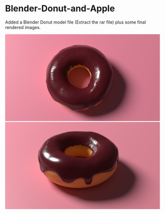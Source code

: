 # Blender-Donut-and-Apple

Added a Blender Donut model file (Extract the rar file) plus some final rendered images.

![alt text](https://github.com/anirudhcode7/Blender-3D-Donut/blob/master/donut_chocolate_pink3_denoise.png?raw=true)
![alt text](https://github.com/anirudhcode7/Blender-3D-Donut/blob/master/donut_chocolate_pink.png?raw=true)



